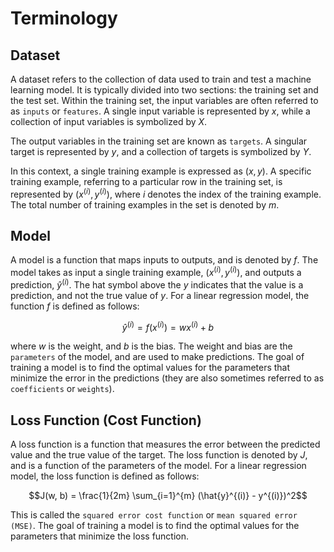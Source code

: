 # Terminology

## Dataset
A dataset refers to the collection of data used to train and test a machine learning model. It is typically divided into two sections: the training set and the test set. Within the training set, the input variables are often referred to as `inputs` or `features`. A single input variable is represented by $x$, while a collection of input variables is symbolized by $X$.

The output variables in the training set are known as `targets`. A singular target is represented by $y$, and a collection of targets is symbolized by $Y$.

In this context, a single training example is expressed as $(x, y)$. A specific training example, referring to a particular row in the training set, is represented by $(x^{(i)}, y^{(i)})$, where $i$ denotes the index of the training example. The total number of training examples in the set is denoted by $m$.

## Model
A model is a function that maps inputs to outputs, and is denoted by $f$. The model takes as input a single training example, $(x^{(i)}, y^{(i)})$, and outputs a prediction, $\hat{y}^{(i)}$. The hat symbol above the $y$ indicates that the value is a prediction, and not the true value of $y$. For a linear regression model, the function $f$ is defined as follows:

$$\hat{y}^{(i)} = f(x^{(i)}) = w x^{(i)} + b$$

where $w$ is the weight, and $b$ is the bias. The weight and bias are the `parameters` of the model, and are used to make predictions. The goal of training a model is to find the optimal values for the parameters that minimize the error in the predictions (they are also sometimes referred to as `coefficients` or `weights`).

## Loss Function (Cost Function)
A loss function is a function that measures the error between the predicted value and the true value of the target. The loss function is denoted by $J$, and is a function of the parameters of the model. For a linear regression model, the loss function is defined as follows:

$$J(w, b) = \frac{1}{2m} \sum_{i=1}^{m} (\hat{y}^{(i)} - y^{(i)})^2$$

This is called the `squared error cost function` or `mean squared error (MSE)`. The goal of training a model is to find the optimal values for the parameters that minimize the loss function.
